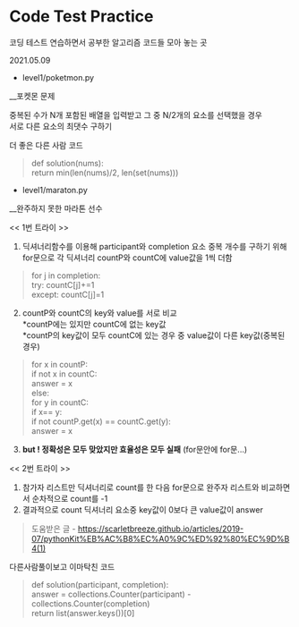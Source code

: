 # Code Test Practice

코딩 테스트 연습하면서 공부한 알고리즘 코드들 모아 놓는 곳

2021.05.09  
- level1/poketmon.py

__포켓몬 문제  

중복된 수가 N개 포함된 배열을 입력받고 그 중 N/2개의 요소를 선택했을 경우  
서로 다른 요소의 최댓수 구하기

더 좋은 다른 사람 코드
>def solution(nums):  
    return min(len(nums)/2, len(set(nums)))

- level1/maraton.py  

__완주하지 못한 마라톤 선수  

<< 1번 트라이 >>
1. 딕셔너리함수를 이용해 participant와 completion 요소 중복 개수를 구하기 위해 for문으로 각 딕셔너리 countP와 countC에 value값을 1씩 더함  
> for j in completion:  
        try: countC[j]+=1  
        except: countC[j]=1  
2. countP와 countC의 key와 value를 서로 비교  
    *countP에는 있지만 countC에 없는 key값  
    *countP의 key값이 모두 countC에 있는 경우 중 value값이 다른 key값(중복된 경우)  
> for x in countP:  
        if not x in countC:  
            answer = x  
        else:  
            for y in countC:  
                if x== y:  
                    if not countP.get(x) == countC.get(y):  
                        answer = x  
3. __but ! 정확성은 모두 맞았지만 효율성은 모두 실패__ (for문안에 for문...)

<< 2번 트라이 >>
1. 참가자 리스트만 딕셔너리로 count를 한 다음 for문으로 완주자 리스트와 비교하면서 순차적으로 count를 -1  
2. 결과적으로 count 딕셔너리 요소중 key값이 0보다 큰 value값이 answer  

> 도움받은 글 - https://scarletbreeze.github.io/articles/2019-07/pythonKit%EB%AC%B8%EC%A0%9C%ED%92%80%EC%9D%B4(1)

다른사람풀이보고 이마탁친 코드
> def solution(participant, completion):  
    answer = collections.Counter(participant) - collections.Counter(completion)  
    return list(answer.keys())[0]  

    
